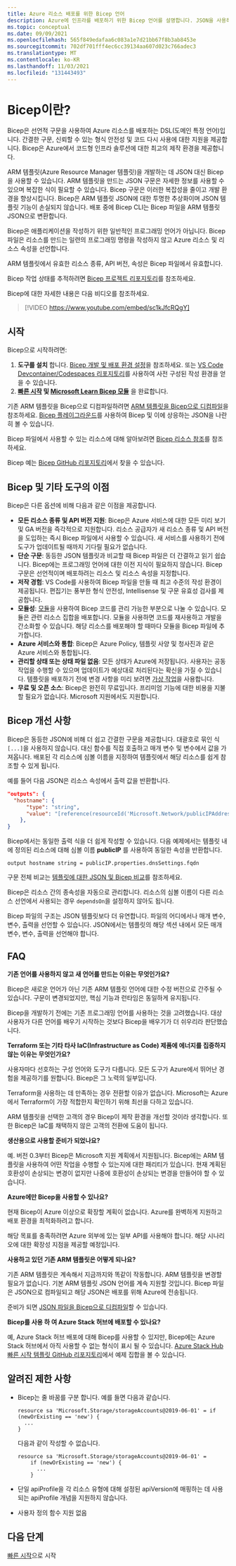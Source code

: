 ```yaml
---
title: Azure 리소스 배포를 위한 Bicep 언어
description: Azure에 인프라를 배포하기 위한 Bicep 언어를 설명합니다. JSON을 사용하여 템플릿을 개발하는 것보다 향상된 제작 환경을 제공합니다.
ms.topic: conceptual
ms.date: 09/09/2021
ms.openlocfilehash: 565f849edafaa6c083a1e7d21bb67f8b3ab8453e
ms.sourcegitcommit: 702df701fff4ec6cc39134aa607d023c766adec3
ms.translationtype: MT
ms.contentlocale: ko-KR
ms.lasthandoff: 11/03/2021
ms.locfileid: "131443493"
---
```

# <a name="what-is-bicep"></a>Bicep이란?

Bicep은 선언적 구문을 사용하여 Azure 리소스를 배포하는 DSL(도메인 특정 언어)입니다. 간결한 구문, 신뢰할 수 있는 형식 안전성 및 코드 다시 사용에 대한 지원을 제공합니다. Bicep은 Azure에서 코드형 인프라 솔루션에 대한 최고의 제작 환경을 제공합니다.

ARM 템플릿(Azure Resource Manager 템플릿)을 개발하는 데 JSON 대신 Bicep을 사용할 수 있습니다. ARM 템플릿을 만드는 JSON 구문은 자세한 정보를 사용할 수 있으며 복잡한 식이 필요할 수 있습니다. Bicep 구문은 이러한 복잡성을 줄이고 개발 환경을 향상시킵니다. Bicep은 ARM 템플릿 JSON에 대한 투명한 추상화이며 JSON 템플릿 기능이 손실되지 않습니다. 배포 중에 Bicep CLI는 Bicep 파일을 ARM 템플릿 JSON으로 변환합니다.

Bicep은 애플리케이션을 작성하기 위한 일반적인 프로그래밍 언어가 아닙니다. Bicep 파일은 리소스를 만드는 일련의 프로그래밍 명령을 작성하지 않고 Azure 리소스 및 리소스 속성을 선언합니다.

ARM 템플릿에서 유효한 리소스 종류, API 버전, 속성은 Bicep 파일에서 유효합니다.

Bicep 작업 상태를 추적하려면 [Bicep 프로젝트 리포지토리](https://github.com/Azure/bicep)를 참조하세요.

Bicep에 대한 자세한 내용은 다음 비디오를 참조하세요.

> [!VIDEO https://www.youtube.com/embed/sc1kJfcRQgY]

## <a name="get-started"></a>시작

Bicep으로 시작하려면:

1. **도구를 설치** 합니다. [Bicep 개발 및 배포 환경 설정](./install.md)을 참조하세요. 또는 [VS Code Devcontainer/Codespaces 리포지토리](https://github.com/Azure/vscode-remote-try-bicep)를 사용하여 사전 구성된 작성 환경을 얻을 수 있습니다.
2. **[빠른 시작](./quickstart-create-bicep-use-visual-studio-code.md) 및 [Microsoft Learn Bicep 모듈](./learn-bicep.md)** 을 완료합니다.

기존 ARM 템플릿을 Bicep으로 디컴파일하려면 [ARM 템플릿을 Bicep으로 디컴파일](./decompile.md)을 참조하세요. [Bicep 플레이그라운드](https://bicepdemo.z22.web.core.windows.net/)를 사용하여 Bicep 및 이에 상응하는 JSON을 나란히 볼 수 있습니다.

Bicep 파일에서 사용할 수 있는 리소스에 대해 알아보려면 [Bicep 리소스 참조](/azure/templates/)를 참조하세요.

Bicep 예는 [Bicep GitHub 리포지토리](https://github.com/Azure/bicep/tree/main/docs/examples)에서 찾을 수 있습니다.

## <a name="benefits-of-bicep-versus-other-tools"></a>Bicep 및 기타 도구의 이점

Bicep은 다른 옵션에 비해 다음과 같은 이점을 제공합니다.

- **모든 리소스 종류 및 API 버전 지원**: Bicep은 Azure 서비스에 대한 모든 미리 보기 및 GA 버전을 즉각적으로 지원합니다. 리소스 공급자가 새 리소스 종류 및 API 버전을 도입하는 즉시 Bicep 파일에서 사용할 수 있습니다. 새 서비스를 사용하기 전에 도구가 업데이트될 때까지 기다릴 필요가 없습니다.
- **단순 구문**: 동등한 JSON 템플릿과 비교할 때 Bicep 파일은 더 간결하고 읽기 쉽습니다. Bicep에는 프로그래밍 언어에 대한 이전 지식이 필요하지 않습니다. Bicep 구문은 선언적이며 배포하려는 리소스 및 리소스 속성을 지정합니다.
- **저작 경험**: VS Code를 사용하여 Bicep 파일을 만들 때 최고 수준의 작성 환경이 제공됩니다. 편집기는 풍부한 형식 안전성, Intellisense 및 구문 유효성 검사를 제공합니다.
- **모듈성**: [모듈](./modules.md)을 사용하여 Bicep 코드를 관리 가능한 부분으로 나눌 수 있습니다. 모듈은 관련 리소스 집합을 배포합니다. 모듈을 사용하면 코드를 재사용하고 개발을 간소화할 수 있습니다. 해당 리소스를 배포해야 할 때마다 모듈을 Bicep 파일에 추가합니다.
- **Azure 서비스와 통합**: Bicep은 Azure Policy, 템플릿 사양 및 청사진과 같은 Azure 서비스와 통합됩니다.
- **관리할 상태 또는 상태 파일 없음**: 모든 상태가 Azure에 저장됩니다. 사용자는 공동 작업을 수행할 수 있으며 업데이트가 예상대로 처리된다는 확신을 가질 수 있습니다. 템플릿을 배포하기 전에 변경 사항을 미리 보려면 [가상 작업](./deploy-what-if.md)을 사용합니다.
- **무료 및 오픈 소스**: Bicep은 완전히 무료입니다. 프리미엄 기능에 대한 비용을 지불할 필요가 없습니다. Microsoft 지원에서도 지원합니다.

## <a name="bicep-improvements"></a>Bicep 개선 사항

Bicep은 동등한 JSON에 비해 더 쉽고 간결한 구문을 제공합니다. 대괄호로 묶인 식 `[...]`을 사용하지 않습니다. 대신 함수를 직접 호출하고 매개 변수 및 변수에서 값을 가져옵니다. 배포된 각 리소스에 심볼 이름을 지정하여 템플릿에서 해당 리소스를 쉽게 참조할 수 있게 됩니다.

예를 들어 다음 JSON은 리소스 속성에서 출력 값을 반환합니다.

```json
"outputs": {
  "hostname": {
      "type": "string",
      "value": "[reference(resourceId('Microsoft.Network/publicIPAddresses', variables('publicIPAddressName'))).dnsSettings.fqdn]"
    },
}
```

Bicep에서는 동일한 출력 식을 더 쉽게 작성할 수 있습니다. 다음 예제에서는 템플릿 내에 정의된 리소스에 대해 심볼 이름 **publicIP** 를 사용하여 동일한 속성을 반환합니다.

```bicep
output hostname string = publicIP.properties.dnsSettings.fqdn
```

구문 전체 비교는 [템플릿에 대한 JSON 및 Bicep 비교](compare-template-syntax.md)를 참조하세요.

Bicep은 리소스 간의 종속성을 자동으로 관리합니다. 리소스의 심볼 이름이 다른 리소스 선언에서 사용되는 경우 `dependsOn`을 설정하지 않아도 됩니다.

Bicep 파일의 구조는 JSON 템플릿보다 더 유연합니다. 파일의 어디에서나 매개 변수, 변수, 출력을 선언할 수 있습니다. JSON에서는 템플릿의 해당 섹션 내에서 모든 매개 변수, 변수, 출력을 선언해야 합니다.

## <a name="faq"></a>FAQ

**기존 언어를 사용하지 않고 새 언어를 만드는 이유는 무엇인가요?**

Bicep은 새로운 언어가 아닌 기존 ARM 템플릿 언어에 대한 수정 버전으로 간주될 수 있습니다. 구문이 변경되었지만, 핵심 기능과 런타임은 동일하게 유지됩니다.

Bicep을 개발하기 전에는 기존 프로그래밍 언어를 사용하는 것을 고려했습니다. 대상 사용자가 다른 언어를 배우기 시작하는 것보다 Bicep을 배우기가 더 쉬우리라 판단했습니다.

**Terraform 또는 기타 타사 IaC(Infrastructure as Code) 제품에 에너지를 집중하지 않는 이유는 무엇인가요?**

사용자마다 선호하는 구성 언어와 도구가 다릅니다. 모든 도구가 Azure에서 뛰어난 경험을 제공하기를 원합니다. Bicep은 그 노력의 일부입니다.

Terraform을 사용하는 데 만족하는 경우 전환할 이유가 없습니다. Microsoft는 Azure에서 Terraform이 가장 적합한지 확인하기 위해 최선을 다하고 있습니다.

ARM 템플릿을 선택한 고객의 경우 Bicep이 제작 환경을 개선할 것이라 생각합니다. 또한 Bicep은 IaC를 채택하지 않은 고객의 전환에 도움이 됩니다.

**생산용으로 사용할 준비가 되었나요?**

예. 버전 0.3부터 Bicep은 Microsoft 지원 계획에서 지원됩니다. Bicep에는 ARM 템플릿을 사용하여 어떤 작업을 수행할 수 있는지에 대한 패리티가 있습니다. 현재 계획된 호환성이 손상되는 변경이 없지만 나중에 호환성이 손상되는 변경을 만들어야 할 수 있습니다.

**Azure에만 Bicep을 사용할 수 있나요?**

현재 Bicep이 Azure 이상으로 확장할 계획이 없습니다. Azure를 완벽하게 지원하고 배포 환경을 최적화하려고 합니다.

해당 목표를 충족하려면 Azure 외부에 있는 일부 API를 사용해야 합니다. 해당 시나리오에 대한 확장성 지점을 제공할 예정입니다.

**사용하고 있던 기존 ARM 템플릿은 어떻게 되나요?**

기존 ARM 템플릿은 계속해서 지금까지와 똑같이 작동합니다. ARM 템플릿을 변경할 필요가 없습니다. 기본 ARM 템플릿 JSON 언어를 계속 지원할 것입니다. Bicep 파일은 JSON으로 컴파일되고 해당 JSON은 배포를 위해 Azure에 전송됩니다.

준비가 되면 [JSON 파일을 Bicep으로 디컴파일](./decompile.md)할 수 있습니다.

**Bicep를 사용 하 여 Azure Stack 허브에 배포할 수 있나요?**

예, Azure Stack 허브 배포에 대해 Bicep를 사용할 수 있지만, Bicep에는 Azure Stack 허브에서 아직 사용할 수 없는 형식이 표시 될 수 있습니다. [Azure Stack Hub 빠른 시작 템플릿 GitHub 리포지토리](https://github.com/Azure/AzureStack-QuickStart-Templates/tree/master/Bicep)에서 예제 집합을 볼 수 있습니다. 

## <a name="known-limitations"></a>알려진 제한 사항

- Bicep는 줄 바꿈를 구분 합니다. 예를 들면 다음과 같습니다.

    ```bicep
    resource sa 'Microsoft.Storage/storageAccounts@2019-06-01' = if (newOrExisting == 'new') {
      ...
    }
    ```

    다음과 같이 작성할 수 없습니다.

    ```bicep
    resource sa 'Microsoft.Storage/storageAccounts@2019-06-01' =
        if (newOrExisting == 'new') {
          ...
        }
    ```

- 단일 apiProfile을 각 리소스 유형에 대해 설정된 apiVersion에 매핑하는 데 사용되는 apiProfile 개념을 지원하지 않습니다.
- 사용자 정의 함수 지원 없음

## <a name="next-steps"></a>다음 단계

[빠른 시작](./quickstart-create-bicep-use-visual-studio-code.md)으로 시작
